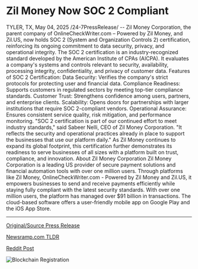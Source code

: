 # Zil Money Now SOC 2 Compliant

TYLER, TX, May 04, 2025 /24-7PressRelease/ -- Zil Money Corporation, the parent company of OnlineCheckWriter.com – Powered by Zil Money, and Zil.US, now holds SOC 2 (System and Organization Controls 2) certification, reinforcing its ongoing commitment to data security, privacy, and operational integrity.   The SOC 2 certification is an industry-recognized standard developed by the American Institute of CPAs (AICPA). It evaluates a company's systems and controls relevant to security, availability, processing integrity, confidentiality, and privacy of customer data.   Features of SOC 2 Certification:  Data Security: Verifies the company's strict protocols for protecting user and financial data.  Compliance Readiness: Supports customers in regulated sectors by meeting top-tier compliance standards.  Customer Trust: Strengthens confidence among users, partners, and enterprise clients.  Scalability: Opens doors for partnerships with larger institutions that require SOC 2-compliant vendors.  Operational Assurance: Ensures consistent service quality, risk mitigation, and performance monitoring.   "SOC 2 certification is part of our continued effort to meet industry standards," said Sabeer Nelli, CEO of Zil Money Corporation. "It reflects the security and operational practices already in place to support the businesses that use our platform daily."   As Zil Money continues to expand its global footprint, this certification further demonstrates its readiness to serve businesses of all sizes with a platform built on trust, compliance, and innovation.  About Zil Money Corporation   Zil Money Corporation is a leading US provider of secure payment solutions and financial automation tools with over one million users. Through platforms like Zil Money, OnlineCheckWriter.com - Powered by Zil Money and Zil.US, it empowers businesses to send and receive payments efficiently while staying fully compliant with the latest security standards. With over one million users, the platform has managed over $91 billion in transactions. The cloud-based software offers a user-friendly mobile app on Google Play and the iOS App Store. 

---

[Original/Source Press Release](https://www.24-7pressrelease.com/press-release/522457/zil-money-now-soc-2-compliant)
                    

[Newsramp.com TLDR](https://newsramp.com/curated-news/zil-money-corporation-receives-soc-2-certification-for-data-security-and-integrity/55cf505b665b89fe70f65b910b70e457) 

 



[Reddit Post](https://www.reddit.com/r/technology_press/comments/1kedxak/zil_money_corporation_receives_soc_2/) 



![Blockchain Registration](https://cdn.newsramp.app/24-7PressRelease/qrcode/255/4/silkLFMy.webp)
